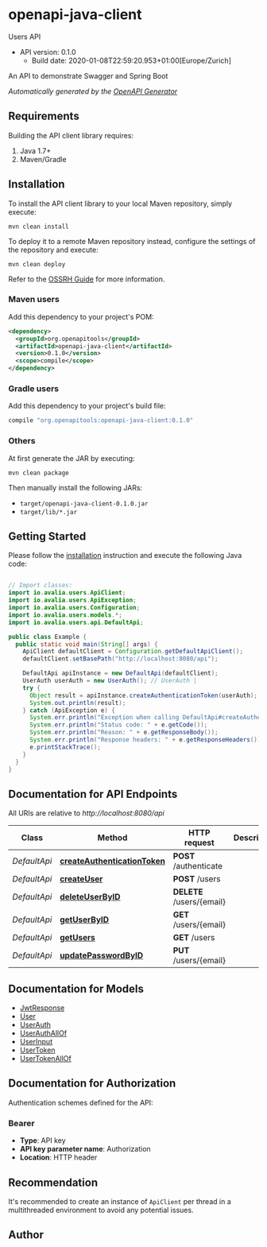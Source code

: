 # openapi-java-client

Users API
- API version: 0.1.0
  - Build date: 2020-01-08T22:59:20.953+01:00[Europe/Zurich]

An API to demonstrate Swagger and Spring Boot


*Automatically generated by the [OpenAPI Generator](https://openapi-generator.tech)*


## Requirements

Building the API client library requires:
1. Java 1.7+
2. Maven/Gradle

## Installation

To install the API client library to your local Maven repository, simply execute:

```shell
mvn clean install
```

To deploy it to a remote Maven repository instead, configure the settings of the repository and execute:

```shell
mvn clean deploy
```

Refer to the [OSSRH Guide](http://central.sonatype.org/pages/ossrh-guide.html) for more information.

### Maven users

Add this dependency to your project's POM:

```xml
<dependency>
  <groupId>org.openapitools</groupId>
  <artifactId>openapi-java-client</artifactId>
  <version>0.1.0</version>
  <scope>compile</scope>
</dependency>
```

### Gradle users

Add this dependency to your project's build file:

```groovy
compile "org.openapitools:openapi-java-client:0.1.0"
```

### Others

At first generate the JAR by executing:

```shell
mvn clean package
```

Then manually install the following JARs:

* `target/openapi-java-client-0.1.0.jar`
* `target/lib/*.jar`

## Getting Started

Please follow the [installation](#installation) instruction and execute the following Java code:

```java

// Import classes:
import io.avalia.users.ApiClient;
import io.avalia.users.ApiException;
import io.avalia.users.Configuration;
import io.avalia.users.models.*;
import io.avalia.users.api.DefaultApi;

public class Example {
  public static void main(String[] args) {
    ApiClient defaultClient = Configuration.getDefaultApiClient();
    defaultClient.setBasePath("http://localhost:8080/api");

    DefaultApi apiInstance = new DefaultApi(defaultClient);
    UserAuth userAuth = new UserAuth(); // UserAuth | 
    try {
      Object result = apiInstance.createAuthenticationToken(userAuth);
      System.out.println(result);
    } catch (ApiException e) {
      System.err.println("Exception when calling DefaultApi#createAuthenticationToken");
      System.err.println("Status code: " + e.getCode());
      System.err.println("Reason: " + e.getResponseBody());
      System.err.println("Response headers: " + e.getResponseHeaders());
      e.printStackTrace();
    }
  }
}

```

## Documentation for API Endpoints

All URIs are relative to *http://localhost:8080/api*

Class | Method | HTTP request | Description
------------ | ------------- | ------------- | -------------
*DefaultApi* | [**createAuthenticationToken**](docs/DefaultApi.md#createAuthenticationToken) | **POST** /authenticate | 
*DefaultApi* | [**createUser**](docs/DefaultApi.md#createUser) | **POST** /users | 
*DefaultApi* | [**deleteUserByID**](docs/DefaultApi.md#deleteUserByID) | **DELETE** /users/{email} | 
*DefaultApi* | [**getUserByID**](docs/DefaultApi.md#getUserByID) | **GET** /users/{email} | 
*DefaultApi* | [**getUsers**](docs/DefaultApi.md#getUsers) | **GET** /users | 
*DefaultApi* | [**updatePasswordByID**](docs/DefaultApi.md#updatePasswordByID) | **PUT** /users/{email} | 


## Documentation for Models

 - [JwtResponse](docs/JwtResponse.md)
 - [User](docs/User.md)
 - [UserAuth](docs/UserAuth.md)
 - [UserAuthAllOf](docs/UserAuthAllOf.md)
 - [UserInput](docs/UserInput.md)
 - [UserToken](docs/UserToken.md)
 - [UserTokenAllOf](docs/UserTokenAllOf.md)


## Documentation for Authorization

Authentication schemes defined for the API:
### Bearer

- **Type**: API key
- **API key parameter name**: Authorization
- **Location**: HTTP header


## Recommendation

It's recommended to create an instance of `ApiClient` per thread in a multithreaded environment to avoid any potential issues.

## Author



